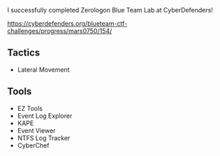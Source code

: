 I successfully completed Zerologon Blue Team Lab at CyberDefenders!

https://cyberdefenders.org/blueteam-ctf-challenges/progress/mars0750/154/ 

## Tactics

- Lateral Movement

## Tools

- EZ Tools
- Event Log Explorer
- KAPE
- Event Viewer
- NTFS Log Tracker
- CyberChef
